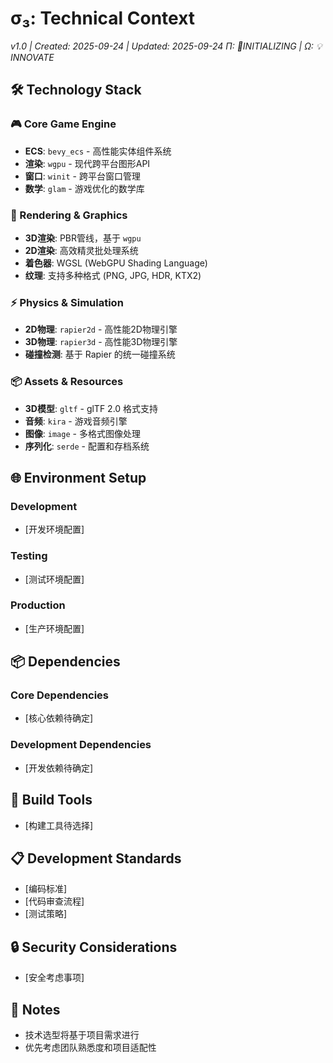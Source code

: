 # σ₃: Technical Context
*v1.0 | Created: 2025-09-24 | Updated: 2025-09-24*
*Π: 🚧INITIALIZING | Ω: 💡INNOVATE*

## 🛠️ Technology Stack

### 🎮 Core Game Engine
- **ECS**: `bevy_ecs` - 高性能实体组件系统
- **渲染**: `wgpu` - 现代跨平台图形API
- **窗口**: `winit` - 跨平台窗口管理
- **数学**: `glam` - 游戏优化的数学库

### 🎨 Rendering & Graphics
- **3D渲染**: PBR管线，基于 `wgpu`
- **2D渲染**: 高效精灵批处理系统
- **着色器**: WGSL (WebGPU Shading Language)
- **纹理**: 支持多种格式 (PNG, JPG, HDR, KTX2)

### ⚡ Physics & Simulation
- **2D物理**: `rapier2d` - 高性能2D物理引擎
- **3D物理**: `rapier3d` - 高性能3D物理引擎
- **碰撞检测**: 基于 Rapier 的统一碰撞系统

### 📦 Assets & Resources
- **3D模型**: `gltf` - glTF 2.0 格式支持
- **音频**: `kira` - 游戏音频引擎
- **图像**: `image` - 多格式图像处理
- **序列化**: `serde` - 配置和存档系统

## 🌐 Environment Setup
### Development
- [开发环境配置]

### Testing
- [测试环境配置]

### Production
- [生产环境配置]

## 📦 Dependencies
### Core Dependencies
- [核心依赖待确定]

### Development Dependencies
- [开发依赖待确定]

## 🔧 Build Tools
- [构建工具待选择]

## 📋 Development Standards
- [编码标准]
- [代码审查流程]
- [测试策略]

## 🔒 Security Considerations
- [安全考虑事项]

## 📝 Notes
- 技术选型将基于项目需求进行
- 优先考虑团队熟悉度和项目适配性

